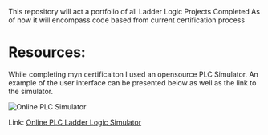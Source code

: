 
This repository will act a portfolio of all Ladder Logic Projects Completed
As of now it will encompass code based from current certification process


# Resources:
While completing myn certificaiton I used an opensource PLC Simulator.
An example of the user interface can be presented below as well as the link to the simulator.

![Online PLC Simulator](https://github.com/user-attachments/assets/28e027ef-899e-41fe-b440-19b9d0640916)

Link: [Online PLC Ladder Logic Simulator](https://app.plcsimulator.online/)

